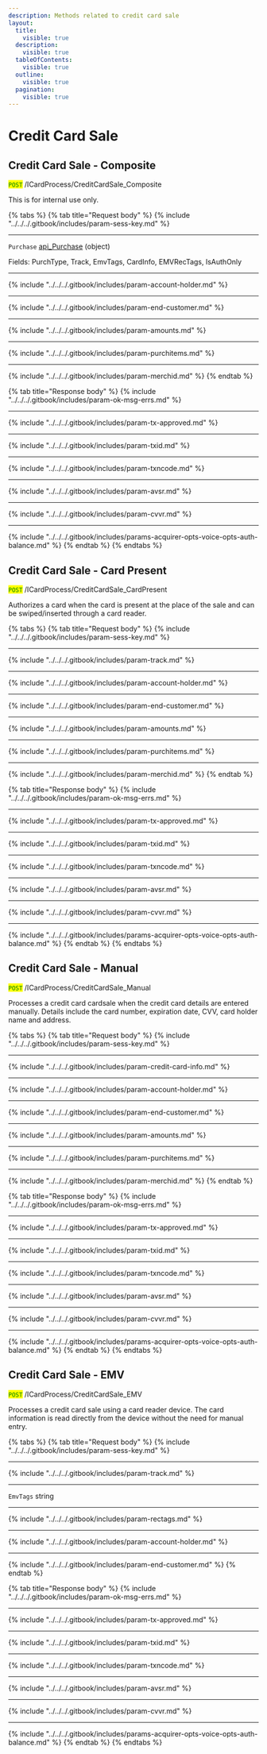 ```yaml
---
description: Methods related to credit card sale
layout:
  title:
    visible: true
  description:
    visible: true
  tableOfContents:
    visible: true
  outline:
    visible: true
  pagination:
    visible: true
---
```


# Credit Card Sale

## Credit Card Sale - Composite

<mark style="color:green;">`POST`</mark> /ICardProcess/CreditCardSale\_Composite

This is for internal use only.

{% tabs %}
{% tab title="Request body" %}
{% include "../../../.gitbook/includes/param-sess-key.md" %}

***

`Purchase` [api\_Purchase](../soap-object-dictionary.md#api_purchase) (object)

Fields: PurchType, Track, EmvTags, CardInfo, EMVRecTags, IsAuthOnly

***

{% include "../../../.gitbook/includes/param-account-holder.md" %}

***

{% include "../../../.gitbook/includes/param-end-customer.md" %}

***

{% include "../../../.gitbook/includes/param-amounts.md" %}

***

{% include "../../../.gitbook/includes/param-purchitems.md" %}

***

{% include "../../../.gitbook/includes/param-merchid.md" %}
{% endtab %}

{% tab title="Response body" %}
{% include "../../../.gitbook/includes/param-ok-msg-errs.md" %}

***

{% include "../../../.gitbook/includes/param-tx-approved.md" %}

***

{% include "../../../.gitbook/includes/param-txid.md" %}

***

{% include "../../../.gitbook/includes/param-txncode.md" %}

***

{% include "../../../.gitbook/includes/param-avsr.md" %}

***

{% include "../../../.gitbook/includes/param-cvvr.md" %}

***

{% include "../../../.gitbook/includes/params-acquirer-opts-voice-opts-auth-balance.md" %}
{% endtab %}
{% endtabs %}





## Credit Card Sale - Card Present

<mark style="color:green;">`POST`</mark> /ICardProcess/CreditCardSale\_CardPresent

Authorizes a card when the card is present at the place of the sale and can be swiped/inserted through a card reader.

{% tabs %}
{% tab title="Request body" %}
{% include "../../../.gitbook/includes/param-sess-key.md" %}

***

{% include "../../../.gitbook/includes/param-track.md" %}

***

{% include "../../../.gitbook/includes/param-account-holder.md" %}

***

{% include "../../../.gitbook/includes/param-end-customer.md" %}

***

{% include "../../../.gitbook/includes/param-amounts.md" %}

***

{% include "../../../.gitbook/includes/param-purchitems.md" %}

***

{% include "../../../.gitbook/includes/param-merchid.md" %}
{% endtab %}

{% tab title="Response body" %}
{% include "../../../.gitbook/includes/param-ok-msg-errs.md" %}

***

{% include "../../../.gitbook/includes/param-tx-approved.md" %}

***

{% include "../../../.gitbook/includes/param-txid.md" %}

***

{% include "../../../.gitbook/includes/param-txncode.md" %}

***

{% include "../../../.gitbook/includes/param-avsr.md" %}

***

{% include "../../../.gitbook/includes/param-cvvr.md" %}

***

{% include "../../../.gitbook/includes/params-acquirer-opts-voice-opts-auth-balance.md" %}
{% endtab %}
{% endtabs %}





## Credit Card Sale - Manual

<mark style="color:green;">`POST`</mark> /ICardProcess/CreditCardSale\_Manual

Processes a credit card cardsale when the credit card details are entered manually. Details include the card number, expiration date, CVV, card holder name and address.

{% tabs %}
{% tab title="Request body" %}
{% include "../../../.gitbook/includes/param-sess-key.md" %}

***

{% include "../../../.gitbook/includes/param-credit-card-info.md" %}

***

{% include "../../../.gitbook/includes/param-account-holder.md" %}

***

{% include "../../../.gitbook/includes/param-end-customer.md" %}

***

{% include "../../../.gitbook/includes/param-amounts.md" %}

***

{% include "../../../.gitbook/includes/param-purchitems.md" %}

***

{% include "../../../.gitbook/includes/param-merchid.md" %}
{% endtab %}

{% tab title="Response body" %}
{% include "../../../.gitbook/includes/param-ok-msg-errs.md" %}

***

{% include "../../../.gitbook/includes/param-tx-approved.md" %}

***

{% include "../../../.gitbook/includes/param-txid.md" %}

***

{% include "../../../.gitbook/includes/param-txncode.md" %}

***

{% include "../../../.gitbook/includes/param-avsr.md" %}

***

{% include "../../../.gitbook/includes/param-cvvr.md" %}

***

{% include "../../../.gitbook/includes/params-acquirer-opts-voice-opts-auth-balance.md" %}
{% endtab %}
{% endtabs %}





## Credit Card Sale - EMV

<mark style="color:green;">`POST`</mark> /ICardProcess/CreditCardSale\_EMV

Processes a credit card sale using a card reader device. The card information is read directly from the device without the need for manual entry.

{% tabs %}
{% tab title="Request body" %}
{% include "../../../.gitbook/includes/param-sess-key.md" %}

***

{% include "../../../.gitbook/includes/param-track.md" %}

***

`EmvTags` string

***

{% include "../../../.gitbook/includes/param-rectags.md" %}

***

{% include "../../../.gitbook/includes/param-account-holder.md" %}

***

{% include "../../../.gitbook/includes/param-end-customer.md" %}
{% endtab %}

{% tab title="Response body" %}
{% include "../../../.gitbook/includes/param-ok-msg-errs.md" %}

***

{% include "../../../.gitbook/includes/param-tx-approved.md" %}

***

{% include "../../../.gitbook/includes/param-txid.md" %}

***

{% include "../../../.gitbook/includes/param-txncode.md" %}

***

{% include "../../../.gitbook/includes/param-avsr.md" %}

***

{% include "../../../.gitbook/includes/param-cvvr.md" %}

***

{% include "../../../.gitbook/includes/params-acquirer-opts-voice-opts-auth-balance.md" %}
{% endtab %}
{% endtabs %}



